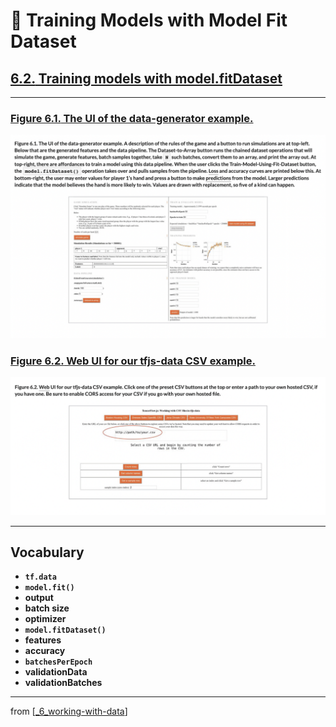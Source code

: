 # 🧮 Training Models with Model Fit Dataset

## [**6.2.** Training models with model.fitDataset](https://livebook.manning.com/book/deep-learning-with-javascript/chapter-6/73)

---

### [**Figure 6.1.** The UI of the data-generator example.](https://livebook.manning.com/book/deep-learning-with-javascript/chapter-6/ch06fig01)

<img src="../../../assets/figures/Figure_6-1.png">

### [**Figure 6.2.** Web UI for our tfjs-data CSV example.](https://livebook.manning.com/book/deep-learning-with-javascript/chapter-6/ch06fig02)

<img src="../../../assets/figures/Figure_6-2.png">

---

## **Vocabulary**

- **`tf.data`**
- **`model.fit()`**
- **output**
- **batch size**
- **optimizer**
- **`model.fitDataset()`**
- **features**
- **accuracy**
- **`batchesPerEpoch`**
- **validationData**
- **validationBatches**

<link rel="stylesheet" type="text/css" media="all" href="../../../assets/css/custom.css" />

---

from [[_6_working-with-data]]

[//begin]: # "Autogenerated link references for markdown compatibility"
[_6_working-with-data]: ../_6_working-with-data.md "🧮 Working with Data"
[//end]: # "Autogenerated link references"
